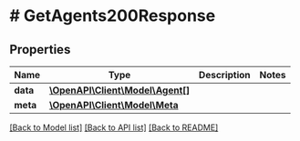 # # GetAgents200Response

## Properties

Name | Type | Description | Notes
------------ | ------------- | ------------- | -------------
**data** | [**\OpenAPI\Client\Model\Agent[]**](Agent.md) |  |
**meta** | [**\OpenAPI\Client\Model\Meta**](Meta.md) |  |

[[Back to Model list]](../../README.md#models) [[Back to API list]](../../README.md#endpoints) [[Back to README]](../../README.md)
